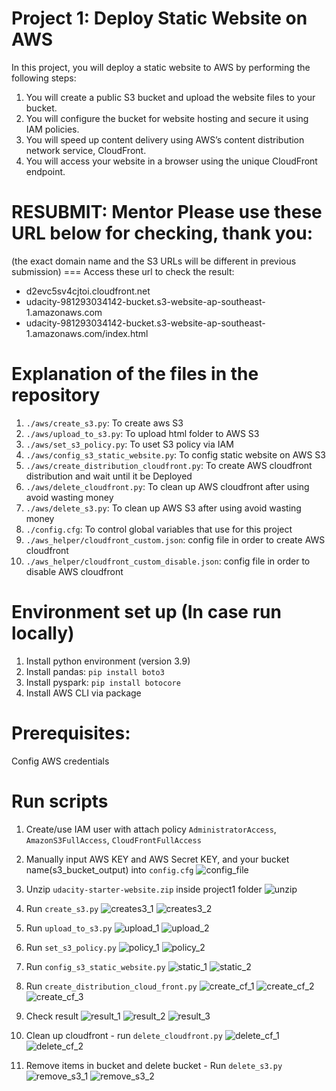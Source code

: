 # Project 1: Deploy Static Website on AWS
In this project, you will deploy a static website to AWS by performing the following steps:

1. You will create a public S3 bucket and upload the website files to your bucket.
2. You will configure the bucket for website hosting and secure it using IAM policies.
3. You will speed up content delivery using AWS’s content distribution network service, CloudFront.
4. You will access your website in a browser using the unique CloudFront endpoint.

# RESUBMIT: Mentor Please use these URL below for checking, thank you:
(the exact domain name and the S3 URLs will be different in previous submission)
=== Access these url to check the result:

- d2evc5sv4cjtoi.cloudfront.net
- udacity-981293034142-bucket.s3-website-ap-southeast-1.amazonaws.com
- udacity-981293034142-bucket.s3-website-ap-southeast-1.amazonaws.com/index.html

# Explanation of the files in the repository
1. ```./aws/create_s3.py```: To create aws S3
2. ```./aws/upload_to_s3.py```: To upload html folder to AWS S3
3. ```./aws/set_s3_policy.py```: To uset S3 policy via IAM
4. ```./aws/config_s3_static_website.py```: To config static website on AWS S3
5. ```./aws/create_distribution_cloudfront.py```: To create AWS cloudfront distribution and wait until it be Deployed
6. ```./aws/delete_cloudfront.py```: To clean up AWS cloudfront after using avoid wasting money
7. ```./aws/delete_s3.py```: To clean up AWS S3 after using avoid wasting money
8. ```./config.cfg```: To control global variables that use for this project
9. ```./aws_helper/cloudfront_custom.json```: config file in order to create AWS cloudfront
10. ```./aws_helper/cloudfront_custom_disable.json```: config file in order to disable AWS cloudfront


# Environment set up (In case run locally)
1. Install python environment (version 3.9)
2. Install pandas: ```pip install boto3```
3. Install pyspark: ```pip install botocore```
4. Install AWS CLI via package 

# Prerequisites:
Config AWS credentials 

# Run scripts

1. Create/use IAM user with attach policy ```AdministratorAccess```, ```AmazonS3FullAccess```, ```CloudFrontFullAccess```
2. Manually input AWS  KEY and AWS Secret KEY, and your bucket name(s3_bucket_output) into ```config.cfg``` 
    ![config_file](./images/config_file.png)
    
3. Unzip ```udacity-starter-website.zip``` inside project1 folder 
    ![unzip](./images/unzip.png)
    
4. Run ```create_s3.py```
    ![creates3_1](./images/creates3_1.png)
    ![creates3_2](./images/creates3_2.png)
    
5. Run ```upload_to_s3.py```
    ![upload_1](./images/upload_1.png)
    ![upload_2](./images/upload_2.png)
    
6. Run ```set_s3_policy.py```
    ![policy_1](./images/policy_1.png)
    ![policy_2](./images/policy_2.png)
    
7. Run ```config_s3_static_website.py```
    ![static_1](./images/static_1.png)
    ![static_2](./images/static_2.png)
    
8. Run ```create_distribution_cloud_front.py```
    ![create_cf_1](./images/create_cf_1.png)
    ![create_cf_2](./images/create_cf_2.png)
    ![create_cf_3](./images/create_cf_3.png)
    
9. Check result
    ![result_1](./images/result_1.png)
    ![result_2](./images/result_2.png)
    ![result_3](./images/result_3.png)
    
10. Clean up cloudfront - run ```delete_cloudfront.py```
    ![delete_cf_1](./images/delete_cf_1.png)
    ![delete_cf_2](./images/delete_cf_2.png)
    
11. Remove items in bucket and delete bucket - Run ```delete_s3.py```
    ![remove_s3_1](./images/remove_s3_1.png)
    ![remove_s3_2](./images/remove_s3_2.png)


